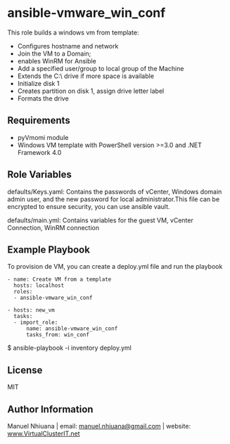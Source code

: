 ansible-vmware_win_conf
=========

This role builds a windows vm from template:
- Configures hostname and network
- Join the VM to a Domain;
- enables WinRM for Ansible
- Add a specified user/group to local group of the Machine
- Extends the C:\ drive if more space is available
- Initialize disk 1
- Creates partition on disk 1, assign drive letter label
- Formats the drive

Requirements
------------
- pyVmomi module
- Windows VM template with PowerShell version >=3.0 and .NET Framework 4.0

Role Variables
--------------

defaults/Keys.yaml: Contains the passwords of vCenter, Windows domain admin user, and the new password for local administrator.This file can be encrypted to ensure security, you can use ansible vault.

defaults/main.yml: Contains variables for the guest VM, vCenter Connection, WinRM connection



Example Playbook
----------------

To provision de VM, you can create a deploy.yml file and run the playbook
```
- name: Create VM from a template
  hosts: localhost
  roles:
  - ansible-vmware_win_conf

- hosts: new_vm
  tasks:
  - import_role:
      name: ansible-vmware_win_conf
      tasks_from: win_conf
```
$ ansible-playbook -i inventory deploy.yml

License
-------

MIT

Author Information
------------------

Manuel Nhiuana | email: manuel.nhiuana@gmail.com | website: www.VirtualClusterIT.net
